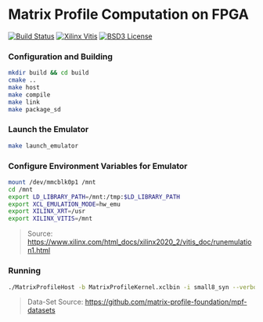 # Matrix Profile Computation on FPGA

[![Build Status](https://travis-ci.com/jlscheerer/matrix-profile-hls.svg?token=dmssrYE2KgMinUZ9Pecp&branch=master)](https://travis-ci.com/jlscheerer/matrix-profile-hls)
[![Xilinx Vitis](https://img.shields.io/badge/Powered%20by-Xilinx%20Vitis-orange.svg)](https://www.xilinx.com/products/design-tools/vitis/vitis-platform.html)
[![BSD3 License](https://img.shields.io/badge/License-BSDv3-blue.svg)](LICENSE.md)

### Configuration and Building
```bash
mkdir build && cd build
cmake ..
make host
make compile
make link
make package_sd
```

### Launch the Emulator
```bash
make launch_emulator
```

### Configure Environment Variables for Emulator
```bash
mount /dev/mmcblk0p1 /mnt
cd /mnt
export LD_LIBRARY_PATH=/mnt:/tmp:$LD_LIBRARY_PATH
export XCL_EMULATION_MODE=hw_emu
export XILINX_XRT=/usr
export XILINX_VITIS=/mnt
```
> Source: https://www.xilinx.com/html_docs/xilinx2020_2/vitis_doc/runemulation1.html

### Running
```bash
./MatrixProfileHost -b MatrixProfileKernel.xclbin -i small8_syn --verbose
```

> Data-Set Source: https://github.com/matrix-profile-foundation/mpf-datasets